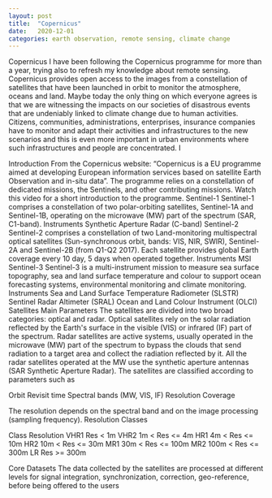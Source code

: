 ```yaml
---
layout: post
title:  "Copernicus"
date:   2020-12-01
categories: earth observation, remote sensing, climate change
---
```

Copernicus
I have been following the Copernicus programme for more than a year, trying also to refresh my knowledge about remote sensing. Copernicus provides open access to the images from a constellation of satellites that have been launched in orbit to monitor the atmosphere, oceans and land. Maybe today the only thing on which everyone agrees is that we are witnessing the impacts on our societies of disastrous events that are undeniably linked to climate change due to human activities. Citizens, communities, administrations, enterprises, insurance companies have to monitor and adapt their activities and infrastructures to the new scenarios and this is even more important in urban environments where such infrastructures and people are concentrated. I

Introduction
From the Copernicus website: “Copernicus is a EU programme aimed at developing European information services based on satellite Earth Observation and in-situ data”. The programme relies on a constellation of dedicated missions, the Sentinels, and other contributing missions. Watch this video for a short introduction to the programme.
Sentinel-1
Sentinel-1 comprises a constellation of two polar-orbiting satellites, Sentinel-1A and Sentinel-1B, operating on the microwave (MW) part of the spectrum (SAR, C1-band).
Instruments
Synthetic Aperture Radar (C-band)
Sentinel-2
Sentinel-2 comprises a constellation of two Land-monitoring multispectral optical satellites (Sun-synchronous orbit, bands: VIS, NIR, SWIR), Sentinel-2A and Sentinel-2B (from Q1-Q2 2017). Each satellite provides global Earth coverage every 10 day, 5 days when operated together.
Instruments
MSI
Sentinel-3
Sentinel-3 is a multi-instrument mission to measure sea surface topography, sea and land surface temperature and colour to support ocean forecasting systems, environmental monitoring and climate monitoring.
Instruments
Sea and Land Surface Temperature Radiometer (SLSTR)
Sentinel Radar Altimeter (SRAL)
Ocean and Land Colour Instrument (OLCI)
Satellites Main Parameters
The satellites are divided into two broad categories: optical and radar. Optical satellites rely on the solar radiation reflected by the Earth's surface in the visible (VIS) or infrared (IF) part of the spectrum. Radar satellites are active systems, usually operated in the microwave (MW) part of the spectrum to bypass the clouds that send radiation to a target area and collect the radiation reflected by it. All the radar satellites operated at the MW use the synthetic aperture antennas (SAR Synthetic Aperture Radar). The satellites are classified according to parameters such as

Orbit
Revisit time
Spectral bands (MW, VIS, IF)
Resolution
Coverage

The resolution depends on the spectral band and on the image processing (sampling frequency).
Resolution Classes

Class
Resolution
VHR1
Res < 1m
VHR2
1m < Res <= 4m
HR1
4m < Res <= 10m
HR2
10m < Res <= 30m
MR1
30m < Res <= 100m
MR2
100m < Res <= 300m
LR
Res >= 300m

Core Datasets
The data collected by the satellites are processed at different levels for signal integration, synchronization, correction, geo-reference,  before being offered to the users
